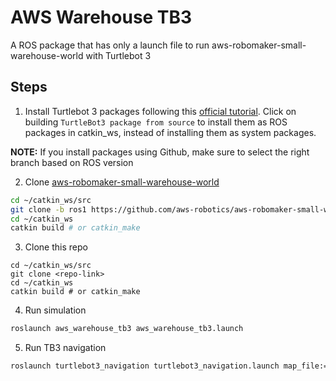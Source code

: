 # AWS Warehouse TB3

A ROS package that has only a launch file to run aws-robomaker-small-warehouse-world with Turtlebot 3

## Steps

1. Install Turtlebot 3 packages following this [official tutorial](https://emanual.robotis.com/docs/en/platform/turtlebot3/quick-start/). Click on building `TurtleBot3 package from source` to install them as ROS packages in catkin_ws, instead of installing them as system packages.

**NOTE:** If you install packages using Github, make sure to select the right branch based on ROS version

2. Clone [aws-robomaker-small-warehouse-world](https://github.com/aws-robotics/aws-robomaker-small-warehouse-world) 
```bash
cd ~/catkin_ws/src
git clone -b ros1 https://github.com/aws-robotics/aws-robomaker-small-warehouse-world
cd ~/catkin_ws
catkin build # or catkin_make 
```

3. Clone this repo
```
cd ~/catkin_ws/src
git clone <repo-link>
cd ~/catkin_ws
catkin build # or catkin_make 
```

4. Run simulation

```bash
roslaunch aws_warehouse_tb3 aws_warehouse_tb3.launch 
```

5. Run TB3 navigation

```bash
roslaunch turtlebot3_navigation turtlebot3_navigation.launch map_file:=~/catkin_ws/src/aws-robomaker-small-warehouse-world/maps/005/map.yaml
```
